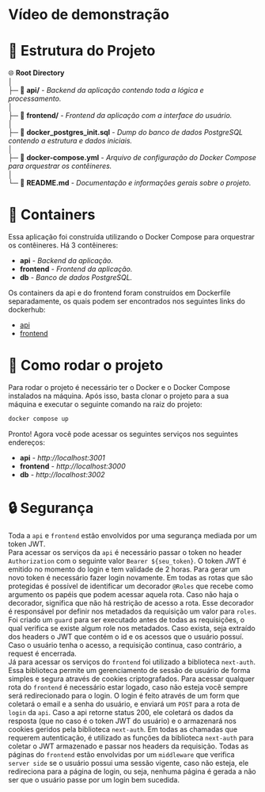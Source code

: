 <h1>Vídeo de demonstração</h1>
<!-- 
local do vídeo 
-->

# 📁 Estrutura do Projeto

🌐 **Root Directory**  
│  
├─ 📂 **api/** - _Backend da aplicação contendo toda a lógica e processamento._  
│  
├─ 📂 **frontend/** - _Frontend da aplicação com a interface do usuário._  
│  
├─ 📜 **docker_postgres_init.sql** - _Dump do banco de dados PostgreSQL contendo a estrutura e dados iniciais._  
│  
├─ 📜 **docker-compose.yml** - _Arquivo de configuração do Docker Compose para orquestrar os contêineres._  
│  
└─ 📜 **README.md** - _Documentação e informações gerais sobre o projeto._

# 🐳 Containers

Essa aplicação foi construída utilizando o Docker Compose para orquestrar os contêineres. Há 3 contêineres:

- **api** - _Backend da aplicação._
- **frontend** - _Frontend da aplicação._
- **db** - _Banco de dados PostgreSQL._

Os containers da api e do frontend foram construídos em Dockerfile separadamente, os quais podem ser encontrados nos seguintes links do dockerhub:

- [api](https://hub.docker.com/repository/docker/lemos12/backend-crud-avaliada-m7/general)
- [frontend](https://hub.docker.com/repository/docker/lemos12/frontend-crud-avaliada-m7)

# 🚀 Como rodar o projeto

Para rodar o projeto é necessário ter o Docker e o Docker Compose instalados na máquina. Após isso, basta clonar o projeto para a sua máquina e executar o seguinte comando na raiz do projeto:

```bash
docker compose up
```

Pronto! Agora você pode acessar os seguintes serviços nos seguintes endereços:

- **api** - _http://localhost:3001_
- **frontend** - _http://localhost:3000_
- **db** - _http://localhost:3002_

# 🔒 Segurança

Toda a `api` e `frontend` estão envolvidos por uma segurança mediada por um token JWT.  
Para acessar os serviços da `api` é necessário passar o token no header `Authorization` com o seguinte valor `Bearer ${seu_token}`. O token JWT é emitido no momento do login e tem validade de 2 horas. Para gerar um novo token é necessário fazer login novamente. Em todas as rotas que são protegidas é possível de identificar um decorador `@Roles` que recebe como argumento os papéis que podem acessar aquela rota. Caso não haja o decorador, significa que não há restrição de acesso a rota. Esse decorador é responsável por definir nos metadados da requisição um valor para `roles`. Foi criado um `guard` para ser executado antes de todas as requisições, o qual verifica se existe algum role nos metadados. Caso exista, seja extraído dos headers o JWT que contém o id e os acessos que o usuário possuí. Caso o usuário tenha o acesso, a requisição continua, caso contrário, a request é encerrada.  
Já para acessar os serviços do `frontend` foi utilizado a biblioteca `next-auth`. Essa biblioteca permite um gerenciamento de sessão de usuário de forma simples e segura através de cookies criptografados. Para acessar qualquer rota do `frontend` é necessário estar logado, caso não esteja você sempre será redirecionado para o login. O login é feito através de um form que coletará o email e a senha do usuário, e enviará um `POST` para a rota de `login` da `api`. Caso a api retorne status 200, ele coletará os dados da resposta (que no caso é o token JWT do usuário) e o armazenará nos cookies geridos pela biblioteca `next-auth`. Em todas as chamadas que requerem autenticação, é utilizado as funções da biblioteca `next-auth` para coletar o JWT armazenado e passar nos headers da requisição. Todas as páginas do `frontend` estão envolvidas por um `middleware` que verifica `server side` se o usuário possui uma sessão vigente, caso não esteja, ele redireciona para a página de login, ou seja, nenhuma página é gerada a não ser que o usuário passe por um login bem sucedida.
